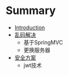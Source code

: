 # Summary

* [Introduction](README.md)
* [乱码解决](乱码解决.md)
  * 基于SpringMVC
  * 更换服务器
* [安全方案](an-quan-fang-an.md)
  * jwt技术

